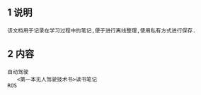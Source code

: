 ## 1 说明
    该文档用于记录在学习过程中的笔记,便于进行离线整理,使用私有方式进行保存.

## 2 内容
    自动驾驶
       <第一本无人驾驶技术书>读书笔记
    ROS
